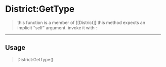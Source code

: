 # District:GetType
> this function is a member of [[District]]
> this method expects an implicit "self" argument. invoke it with `:`
-----
## Usage
> District:GetType()
